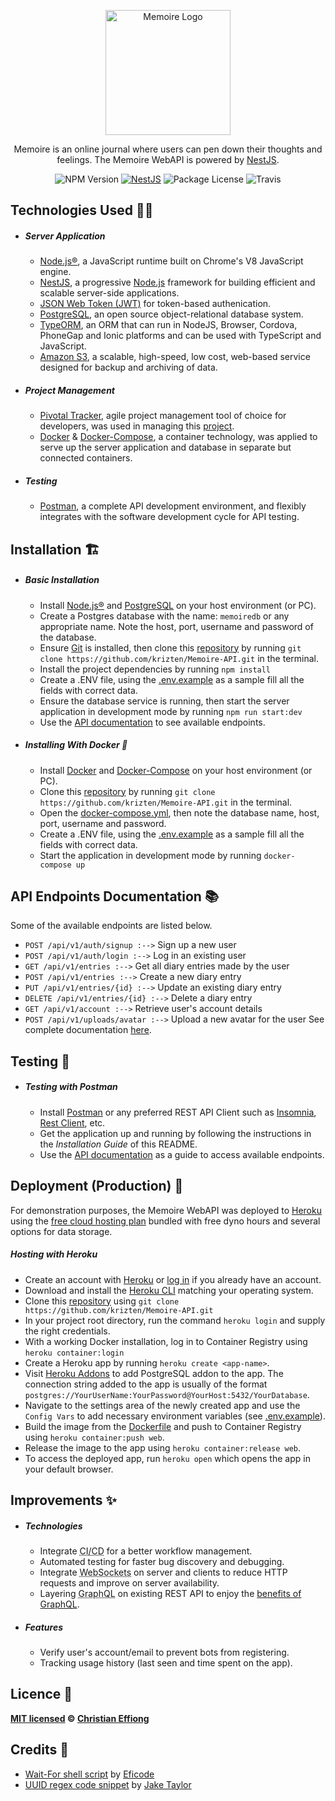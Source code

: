 <p align="center">
  <a href="https://memoirre.herokuapp.com/" target="blank"><img src="https://res.cloudinary.com/ddufn6ug6/image/upload/v1554277089/memoire-logo-name.png" width="200" alt="Memoire Logo" /></a>
</p>

  <p align="center">Memoire is an online journal where users can pen down their thoughts and feelings. The Memoire WebAPI is powered by <a href="http://nestjs.com/" target="blank" title="A progressive Node.js framework for building efficient and scalable server-side applications, heavily inspired by Angular.">NestJS</a>.</p>
    <p align="center">
    <img src="https://img.shields.io/badge/npm-v6.9.0-blue.svg" alt="NPM Version" />
    <a href="https://nestjs.com" target="_blank"><img src="https://img.shields.io/badge/nestjs-5.4.0-orange.svg" alt="NestJS" /></a>
    <img src="https://img.shields.io/badge/license-MIT-green.svg" alt="Package License" />
    <img src="https://travis-ci.com/krizten/Memoire-API.svg?token=NkFAritBep7j1WfW851H&branch=dev1" alt="Travis" />
  </p>

## Technologies Used 👨‍💻

- ##### Server Application
  - [Node.js®](https://nodejs.org/en/), a JavaScript runtime built on Chrome's V8 JavaScript engine.
  - [NestJS](https://nestjs.com), a progressive <a href="http://nodejs.org" target="blank">Node.js</a> framework for building efficient and scalable server-side applications.
  - [JSON Web Token (JWT)](https://jwt.io/) for token-based authenication.
  - [PostgreSQL](https://www.postgresql.org/), an open source object-relational database system.
  - [TypeORM](https://typeorm.io), an ORM that can run in NodeJS, Browser, Cordova, PhoneGap and Ionic platforms and can be used with TypeScript and JavaScript.
  - [Amazon S3](https://aws.amazon.com/s3/), a scalable, high-speed, low cost, web-based service designed for backup and archiving of data.
- ##### Project Management
  - [Pivotal Tracker](https://pivotaltracker.com), agile project management tool of choice for developers, was used in managing this [project](https://www.pivotaltracker.com/n/projects/2266427).
  - [Docker](https://www.docker.com/) & [Docker-Compose](https://docs.docker.com/compose/), a container technology, was applied to serve up the server application and database in separate but connected containers.
- ##### Testing
  - [Postman](https://www.getpostman.com/), a complete API development environment, and flexibly integrates with the software development cycle for API testing.

## Installation 🏗️

- ##### Basic Installation

  - Install [Node.js®](https://nodejs.org/en/) and [PostgreSQL](https://www.postgresql.org/) on your host environment (or PC).
  - Create a Postgres database with the name: `memoiredb` or any appropriate name. Note the host, port, username and password of the database.
  - Ensure [Git](https://git-scm.com/) is installed, then clone this [repository](https://github.com/krizten/Memoire-API) by running `git clone https://github.com/krizten/Memoire-API.git` in the terminal.
  - Install the project dependencies by running `npm install`
  - Create a .ENV file, using the [.env.example](.env.example) as a sample fill all the fields with correct data.
  - Ensure the database service is running, then start the server application in development mode by running `npm run start:dev`
  - Use the [API documentation](https://memoirre.herokuapp.com/docs) to see available endpoints.

- ##### Installing With Docker 🐳
  - Install [Docker](https://www.docker.com/) and [Docker-Compose](https://docs.docker.com/compose/) on your host environment (or PC).
  - Clone this [repository](https://github.com/krizten/Memoire-API) by running `git clone https://github.com/krizten/Memoire-API.git` in the terminal.
  - Open the [docker-compose.yml](docker-compose.yml), then note the database name, host, port, username and password.
  - Create a .ENV file, using the [.env.example](.env.example) as a sample fill all the fields with correct data.
  - Start the application in development mode by running `docker-compose up`

## API Endpoints Documentation 📚

Some of the available endpoints are listed below.

- `POST /api/v1/auth/signup :-->`  Sign up a new user
- `POST /api/v1/auth/login :-->` Log in an existing user
- `GET /api/v1/entries :-->` Get all diary entries made by the user
- `POST /api/v1/entries :-->` Create a new diary entry
- `PUT /api/v1/entries/{id} :-->` Update an existing diary entry
- `DELETE /api/v1/entries/{id} :-->` Delete a diary entry
- `GET /api/v1/account :-->` Retrieve user's account details
- `POST /api/v1/uploads/avatar :-->` Upload a new avatar for the user
See complete documentation [here](https://memoirre.herokuapp.com/docs).

## Testing 🚨

- ##### Testing with Postman
  - Install [Postman](https://www.getpostman.com/) or any preferred REST API Client such as [Insomnia](https://insomnia.rest/), [Rest Client](https://marketplace.visualstudio.com/items?itemName=humao.rest-client), etc.
  - Get the application up and running by following the instructions in the _Installation Guide_ of this README.
  - Use the [API documentation](https://memoirre.herokuapp.com/docs) as a guide to access available endpoints.

## Deployment (Production) 🚀
For demonstration purposes, the Memoire WebAPI was deployed to [Heroku](https://www.heroku.com/) using the [free cloud hosting plan](https://www.heroku.com/free) bundled with free dyno hours and several options for data storage.

##### Hosting with Heroku
  - Create an account with [Heroku](https://signup.heroku.com/) or [log in](https://id.heroku.com/) if you already have an account.
  - Download and install the [Heroku CLI](https://devcenter.heroku.com/articles/heroku-cli) matching your operating system.
  - Clone this [repository](https://github.com/krizten/Memoire-API) using `git clone https://github.com/krizten/Memoire-API.git`
  - In your project root directory, run the command `heroku login` and supply the right credentials.
  - With a working Docker installation, log in to Container Registry using `heroku container:login`
  - Create a Heroku app by running `heroku create <app-name>`.
  - Visit [Heroku Addons](http://elements.heroku.com/addons) to add PostgreSQL addon to the app. The connection string added to the app is usually of the format `postgres://YourUserName:YourPassword@YourHost:5432/YourDatabase`.
  - Navigate to the settings area of the newly created app and use the `Config Vars` to add necessary environment variables (see [.env.example](.env.sample)).
  - Build the image from the [Dockerfile](Dockerfile) and push to Container Registry using `heroku container:push web`.
  - Release the image to the app using `heroku container:release web`.
  - To access the deployed app, run `heroku open` which opens the app in your default browser.

## Improvements ✨

- ##### Technologies
  - Integrate <abbr title="Continuous Integration & Delivery">CI/CD</abbr> for a better workflow management.
  - Automated testing for faster bug discovery and debugging.
  - Integrate <abbr title="WebSocket is a computer communications protocol, providing full-duplex communication channels over a single TCP connection.">WebSockets</abbr> on server and clients to reduce HTTP requests and improve on server availability.
  - Layering <abbr title="GraphQL is an open-source data query and manipulation language for APIs, and a runtime for fulfilling queries with existing data.">GraphQL</abbr> on existing REST API to enjoy the <a href="https://blog.apollographql.com/layering-graphql-on-top-of-rest-569c915083ad#14d5" target="_blank">benefits of GraphQL</a>.
- ##### Features
  - Verify user's account/email to prevent bots from registering.
  - Tracking usage history (last seen and time spent on the app).

## Licence 🔐

**[MIT licensed](LICENSE) © [Christian Effiong](https://github.com/krizten)**

## Credits 🙏

- [Wait-For shell script](https://github.com/eficode/wait-for) by [Eficode](https://github.com/eficode)
- [UUID regex code snippet](https://gist.github.com/bugventure/f71337e3927c34132b9a) by [Jake Taylor](https://gist.github.com/jakewtaylor)